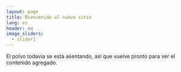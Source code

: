 ```yaml
---
layout: page
title: Bienvenido al nuevo sitio
lang: es
header: no
image_sliders:
  - slider1
---
```


El polvo todavía se está asentando, así que vuelve pronto para ver el contenido agregado.